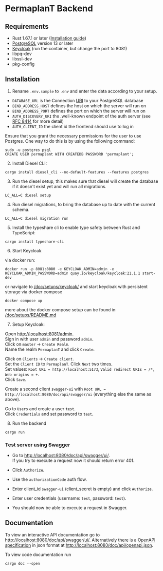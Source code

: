 # PermaplanT Backend

## Requirements

- Rust 1.67.1 or later ([Installation guide](../doc/development_setup.md))
- [PostgreSQL](https://www.postgresql.org/download/) version 13 or later
- [Keycloak](https://www.keycloak.org/getting-started/getting-started-docker) (run the container, but change the port to 8081)
- libpq-dev
- libssl-dev
- pkg-config

## Installation

1. Rename `.env.sample` to `.env` and enter the data according to your setup.

- `DATABASE_URL` is the Connection [URI](https://www.postgresql.org/docs/current/libpq-connect.html#LIBPQ-CONNSTRING) to your PostgreSQL database
- `BIND_ADDRESS_HOST` defines the host on which the server will run on
- `BIND_ADDRESS_PORT` defines the port on which the server will run on
- `AUTH_DISCOVERY_URI` the .well-known endpoint of the auth server (see [RFC 8414](https://www.rfc-editor.org/rfc/rfc8414.html#section-2) for more detail)
- `AUTH_CLIENT_ID` the client id the frontend should use to log in

Ensure that you grant the necessary permissions for the user to use Postgres. One way to do this is by using the following command:

```shell
sudo -u postgres psql
CREATE USER permaplant WITH CREATEDB PASSWORD 'permaplant';
```

2. Install Diesel CLI:

```shell
cargo install diesel_cli --no-default-features --features postgres
```

3. Run the diesel setup, this makes sure that diesel will create the database if it doesn't exist yet and will run all migrations.

```shell
LC_ALL=C diesel setup
```

4. Run diesel migrations, to bring the database up to date with the current schema.

```shell
LC_ALL=C diesel migration run
```

5. Install the typeshare cli to enable type safety between Rust and TypeScript:

```shell
cargo install typeshare-cli
```

6. Start Keycloak

via docker run:

`docker run -p 8081:8080 -e KEYCLOAK_ADMIN=admin -e KEYCLOAK_ADMIN_PASSWORD=admin quay.io/keycloak/keycloak:21.1.1 start-dev`

or navigate to [/doc/setups/keycloak/](/doc/setups/keycloak/)
and start keycloak with persistent storage via docker compose

```
docker compose up
```

more about the docker compose setup can be found in [/doc/setups/README.md]()

7. Setup Keycloak:

Open <http://localhost:8081/admin>.  
Sign in with user `admin` and password `admin`.  
Click on `master` -> `Create Realm`.  
Name the realm `PermaplanT` and click `Create`.

Click on `Clients` -> `Create client`.  
Set the `Client ID` to `PermaplanT`.
Click `Next` two times.  
Set values: `Root URL = http://localhost:5173`, `Valid redirect URIs = /*`, `Web origins = +`.  
Click `Save`.

Create a second client `swagger-ui` with `Root URL = http://localhost:8080/doc/api/swagger/ui` (everything else the same as above).

Go to `Users` and create a user `test`.  
Click `Credentials` and set password to `test`.

8. Run the backend

```bash
cargo run
```

### Test server using Swagger

- Go to <http://localhost:8080/doc/api/swagger/ui/>.  
  If you try to execute a request now it should return error 401.
- Click `Authorize`.

- Use the `authorizationCode` auth flow.
- Enter client_id `swagger-ui` (client_secret is empty) and click `Authorize`.
- Enter user credentials (username: `test`, password: `test`).
- You should now be able to execute a request in Swagger.

## Documentation

To view an interactive API documentation go to <http://localhost:8080/doc/api/swagger/ui/>.
Alternatively there is a [OpenAPI specification](https://spec.openapis.org/oas/latest.html) in json format at <http://localhost:8080/doc/api/openapi.json>.

To view code documentation run

```shell
cargo doc --open
```
